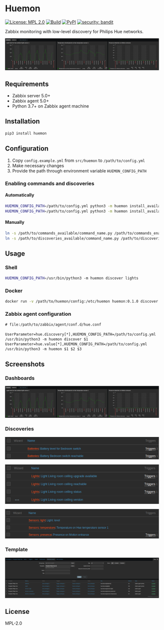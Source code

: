 # Huemon

[![License: MPL 2.0](https://img.shields.io/badge/License-MPL%202.0-brightgreen.svg)](https://opensource.org/licenses/MPL-2.0)
[![Build](https://github.com/edeckers/huemon/actions/workflows/test.yml/badge.svg)](https://github.com/edeckers/huemon/actions/workflows/test.yml)
[![PyPI](https://img.shields.io/pypi/v/huemon.svg?maxAge=3600)](https://pypi.org/project/huemon)
[![security: bandit](https://img.shields.io/badge/security-bandit-yellow.svg)](https://github.com/PyCQA/bandit)

Zabbix monitoring with low-level discovery for Philips Hue networks.

![Dashboard: sensors](https://raw.githubusercontent.com/edeckers/huemon/develop/docs/assets/dashboard-sensors.png?raw=true "Dashboard: sensors")

## Requirements

- Zabbix server 5.0+
- Zabbix agent 5.0+
- Python 3.7+ on Zabbix agent machine

## Installation

```bash
pip3 install huemon
```

## Configuration

1. Copy `config.example.yml` from `src/huemon` to `/path/to/config.yml`
2. Make necessary changes
3. Provide the path through environment variable `HUEMON_CONFIG_PATH`

### Enabling commands and discoveries

#### Automatically

```bash
HUEMON_CONFIG_PATH=/path/to/config.yml python3 -m huemon install_available commands
HUEMON_CONFIG_PATH=/path/to/config.yml python3 -m huemon install_available discoveries
```

#### Manually

```bash
ln -s /path/to/commands_available/command_name.py /path/to/commands_enabled/command_name.py
ln -s /path/to/discoveries_available/command_name.py /path/to/discoveries_enabled/command_name.py
```

## Usage

### Shell

```bash
HUEMON_CONFIG_PATH=/usr/bin/python3 -m huemon discover lights
```

### Docker

```bash
docker run -v /path/to/huemon/config:/etc/huemon huemon:0.1.0 discover lights
```

### Zabbix agent configuration

```
# file:/path/to/zabbix/agent/conf.d/hue.conf

UserParameter=hue.discovery[*],HUEMON_CONFIG_PATH=/path/to/config.yml /usr/bin/python3 -m huemon discover $1
UserParameter=hue.value[*],HUEMON_CONFIG_PATH=/path/to/config.yml /usr/bin/python3 -m huemon $1 $2 $3
```

## Screenshots

### Dashboards
![Dashboard: sensors](https://raw.githubusercontent.com/edeckers/huemon/develop/docs/assets/dashboard-sensors.png?raw=true "Dashboard: sensors")

### Discoveries

![Discoveries: batteries](https://raw.githubusercontent.com/edeckers/huemon/develop/docs/assets/discoveries-batteries.png?raw=true "Discoveries: batteries")

![Discoveries: lights](https://raw.githubusercontent.com/edeckers/huemon/develop/docs/assets/discoveries-lights.png?raw=true "Discoveries: lights")

![Discoveries: sensors](https://raw.githubusercontent.com/edeckers/huemon/develop/docs/assets/discoveries-sensors.png?raw=true "Discoveries: sensors")

### Template

![Template](https://raw.githubusercontent.com/edeckers/huemon/develop/docs/assets/template-discoveries.png?raw=true "Template")


## License

MPL-2.0
